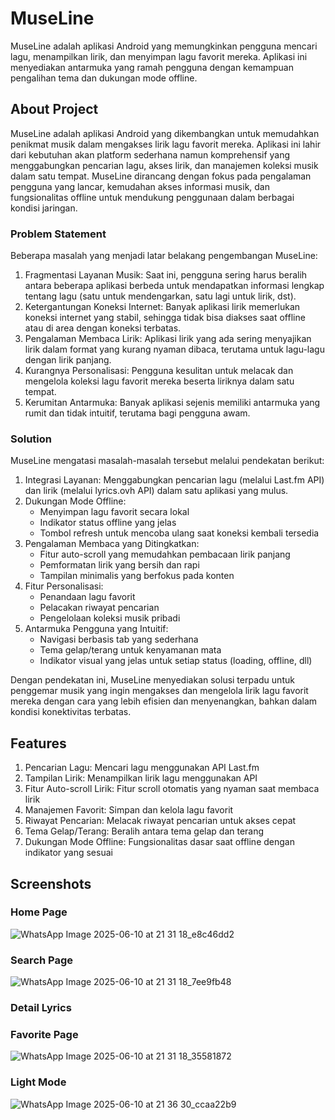 # MuseLine
MuseLine adalah aplikasi Android yang memungkinkan pengguna mencari lagu, menampilkan lirik, dan menyimpan lagu favorit mereka. Aplikasi ini menyediakan antarmuka yang ramah pengguna dengan kemampuan pengalihan tema dan dukungan mode offline.

## About Project
MuseLine adalah aplikasi Android yang dikembangkan untuk memudahkan penikmat musik dalam mengakses lirik lagu favorit mereka. Aplikasi ini lahir dari kebutuhan akan platform sederhana namun komprehensif yang menggabungkan pencarian lagu, akses lirik, dan manajemen koleksi musik dalam satu tempat. MuseLine dirancang dengan fokus pada pengalaman pengguna yang lancar, kemudahan akses informasi musik, dan fungsionalitas offline untuk mendukung penggunaan dalam berbagai kondisi jaringan.

### Problem Statement
Beberapa masalah yang menjadi latar belakang pengembangan MuseLine:
1. Fragmentasi Layanan Musik: Saat ini, pengguna sering harus beralih antara beberapa aplikasi berbeda untuk mendapatkan informasi lengkap tentang lagu (satu untuk mendengarkan, satu lagi untuk lirik, dst).
2. Ketergantungan Koneksi Internet: Banyak aplikasi lirik memerlukan koneksi internet yang stabil, sehingga tidak bisa diakses saat offline atau di area dengan koneksi terbatas.
3. Pengalaman Membaca Lirik: Aplikasi lirik yang ada sering menyajikan lirik dalam format yang kurang nyaman dibaca, terutama untuk lagu-lagu dengan lirik panjang.
4. Kurangnya Personalisasi: Pengguna kesulitan untuk melacak dan mengelola koleksi lagu favorit mereka beserta liriknya dalam satu tempat.
5. Kerumitan Antarmuka: Banyak aplikasi sejenis memiliki antarmuka yang rumit dan tidak intuitif, terutama bagi pengguna awam.

### Solution
MuseLine mengatasi masalah-masalah tersebut melalui pendekatan berikut:
1. Integrasi Layanan: Menggabungkan pencarian lagu (melalui Last.fm API) dan lirik (melalui lyrics.ovh API) dalam satu aplikasi yang mulus.
2. Dukungan Mode Offline:
   - Menyimpan lagu favorit secara lokal
   - Indikator status offline yang jelas
   - Tombol refresh untuk mencoba ulang saat koneksi kembali tersedia
3. Pengalaman Membaca yang Ditingkatkan:
   - Fitur auto-scroll yang memudahkan pembacaan lirik panjang
   - Pemformatan lirik yang bersih dan rapi
   - Tampilan minimalis yang berfokus pada konten
4. Fitur Personalisasi:
   - Penandaan lagu favorit
   - Pelacakan riwayat pencarian
   - Pengelolaan koleksi musik pribadi
5. Antarmuka Pengguna yang Intuitif:
   - Navigasi berbasis tab yang sederhana
   - Tema gelap/terang untuk kenyamanan mata
   - Indikator visual yang jelas untuk setiap status (loading, offline, dll)

Dengan pendekatan ini, MuseLine menyediakan solusi terpadu untuk penggemar musik yang ingin mengakses dan mengelola lirik lagu favorit mereka dengan cara yang lebih efisien dan menyenangkan, bahkan dalam kondisi konektivitas terbatas.

## Features
1. Pencarian Lagu: Mencari lagu menggunakan API Last.fm
2. Tampilan Lirik: Menampilkan lirik lagu menggunakan API
3. Fitur Auto-scroll Lirik: Fitur scroll otomatis yang nyaman saat membaca lirik
4. Manajemen Favorit: Simpan dan kelola lagu favorit
5. Riwayat Pencarian: Melacak riwayat pencarian untuk akses cepat
6. Tema Gelap/Terang: Beralih antara tema gelap dan terang
7. Dukungan Mode Offline: Fungsionalitas dasar saat offline dengan indikator yang sesuai

## Screenshots
### Home Page
![WhatsApp Image 2025-06-10 at 21 31 18_e8c46dd2](https://github.com/user-attachments/assets/323f8073-2833-426f-9e4e-746c42b15689)
### Search Page
![WhatsApp Image 2025-06-10 at 21 31 18_7ee9fb48](https://github.com/user-attachments/assets/564a47c4-c997-411c-916a-bab96a3c79a5)
### Detail Lyrics
### Favorite Page
![WhatsApp Image 2025-06-10 at 21 31 18_35581872](https://github.com/user-attachments/assets/aab4fd11-204e-43ef-b11b-8bcb54e24891)
### Light Mode
![WhatsApp Image 2025-06-10 at 21 36 30_ccaa22b9](https://github.com/user-attachments/assets/4e2cf952-ef5b-45c2-850f-af99bb312312)
